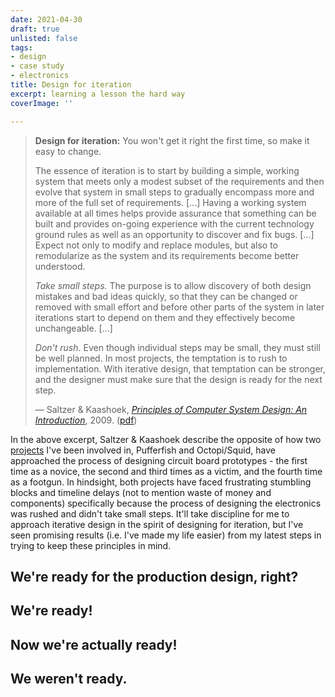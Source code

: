 ```yaml
---
date: 2021-04-30
draft: true
unlisted: false
tags:
- design
- case study
- electronics
title: Design for iteration
excerpt: learning a lesson the hard way
coverImage: ''

---
```

<blockquote>

<b>Design for iteration:</b> You won't get it right the first time, so make it easy to change.

The essence of iteration is to start by building a simple, working system that meets only a modest subset of the requirements and then evolve that system in small steps to gradually encompass more and more of the full set of requirements. \[...\] Having a working system available at all times helps provide assurance that something can be built and provides on-going experience with the current technology ground rules as well as an opportunity to discover and fix bugs. \[...\] Expect not only to modify and replace modules, but also to remodularize as the system and its requirements become better understood.

_Take small steps._ The purpose is to allow discovery of both design mistakes and bad ideas quickly, so that they can be changed or removed with small effort and before other parts of the system in later iterations start to depend on them and they effectively become unchangeable. \[...\]

_Don't rush_. Even though individual steps may be small, they must still be well planned. In most projects, the temptation is to rush to implementation. With iterative design, that temptation can be stronger, and the designer must make sure that the design is ready for the next step.

— Saltzer & Kaashoek, <cite>[Principles of Computer System Design: An Introduction](https://dl.acm.org/doi/book/10.5555/1594884)</cite>, 2009. ([pdf](https://github.com/wangjohn/mit-courses/blob/master/6.033/Principles%20of%20Computer%20System%20Design%20An%20Introduction-2009.pdf)) </blockquote>

In the above excerpt, Saltzer & Kaashoek describe the opposite of how two [projects](https://ethanj.li/projects "Ethan's projects") I've been involved in, Pufferfish and Octopi/Squid, have approached the process of designing circuit board prototypes - the first time as a novice, the second and third times as a victim, and the fourth time as a footgun. In hindsight, both projects have faced frustrating stumbling blocks and timeline delays (not to mention waste of money and components) specifically because the process of designing the electronics was rushed and didn't take small steps. It'll take discipline for me to approach iterative design in the spirit of designing for iteration, but I've seen promising results (i.e. I've made my life easier) from my latest steps in trying to keep these principles in mind.

## We're ready for the production design, right?

## We're ready!

## Now we're actually ready!

## We weren't ready.